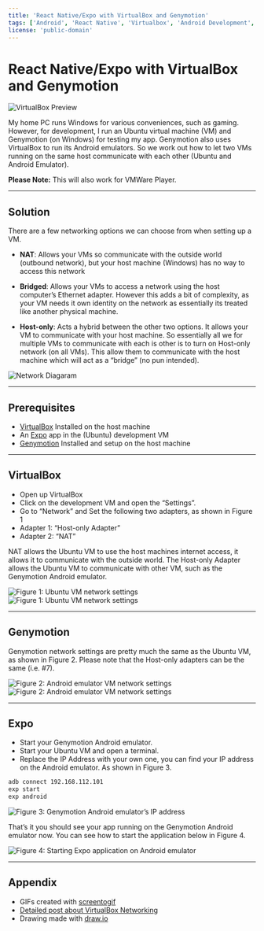 ```yaml
---
title: 'React Native/Expo with VirtualBox and Genymotion'
tags: ['Android', 'React Native', 'Virtualbox', 'Android Development', 'Expo']
license: 'public-domain'
---
```


# React Native/Expo with VirtualBox and Genymotion

![VirtualBox Preview](images/virtualbox_preview.png)

My home PC runs Windows for various conveniences, such as gaming. However, for development, I run an Ubuntu virtual machine (VM) and Genymotion (on Windows) for testing my app. Genymotion also uses VirtualBox to run its Android emulators. So we work out how to let two VMs running on the same host communicate with each other (Ubuntu and Android Emulator).

**Please Note:** This will also work for VMWare Player.

---------------------------------------------------------------------------------------------------

## Solution

There are a few networking options we can choose from when setting up a VM.

* **NAT**: Allows your VMs so communicate with the outside world (outbound network), but your host machine (Windows) has no way to access this network

* **Bridged**: Allows your VMs to access a network using the host computer’s Ethernet adapter. However this adds a bit of complexity, as your VM needs it own identity on the network as essentially its treated like another physical machine.

* **Host-only**: Acts a hybrid between the other two options. It allows your VM to communicate with your host machine. So essentially all we for multiple VMs to communicate with each is other is to turn on Host-only network (on all VMs). This allow them to communicate with the host machine which will act as a “bridge” (no pun intended).

![Network Diagaram](images/network.png)

---------------------------------------------------------------------------------------------------

## Prerequisites

* [VirtualBox](https://www.virtualbox.org/wiki/Downloads) Installed on the host machine
* An [Expo](https://docs.expo.io/versions/latest/workflow/create-react-native-app) app in the (Ubuntu) development VM
* [Genymotion](https://www.genymotion.com/desktop/) Installed and setup on the host machine

---------------------------------------------------------------------------------------------------

## VirtualBox

* Open up VirtualBox
* Click on the development VM and open the “Settings”.
* Go to “Network” and Set the following two adapters, as shown in Figure 1
* Adapter 1: “Host-only Adapter”
* Adapter 2: “NAT”

NAT allows the Ubuntu VM to use the host machines internet access, it allows it to communicate with the outside world. The Host-only Adapter allows the Ubuntu VM to communicate with other VM, such as the Genymotion Android emulator.

![Figure 1: Ubuntu VM network settings](images/ubuntu_network1.png)
![Figure 1: Ubuntu VM network settings](images/ubuntu_network2.png)

---------------------------------------------------------------------------------------------------

## Genymotion

Genymotion network settings are pretty much the same as the Ubuntu VM, as shown in Figure 2. Please note that the Host-only adapters can be the same (i.e. #7).

![Figure 2: Android emulator VM network settings](images/phone_network1.png)
![Figure 2: Android emulator VM network settings](images/phone_network2.png)

---------------------------------------------------------------------------------------------------

## Expo

* Start your Genymotion Android emulator.
* Start your Ubuntu VM and open a terminal.
* Replace the IP Address with your own one, you can find your IP address on the Android emulator. As shown in Figure 3.

```bash
adb connect 192.168.112.101
exp start
exp android
```

![Figure 3: Genymotion Android emulator’s IP address](images/genymotion_ip.png)

That’s it you should see your app running on the Genymotion Android emulator now. You can see how to start the application below in Figure 4.

![Figure 4: Starting Expo application on Android emulator](images/connecting.gif)

---------------------------------------------------------------------------------------------------

## Appendix

* GIFs created with [screentogif](https://www.screentogif.com/)
* [Detailed post about VirtualBox Networking](http://bertvv.github.io/notes-to-self/2015/09/29/virtualbox-networking-an-overview/)
* Drawing made with [draw.io](https://www.draw.io/)

